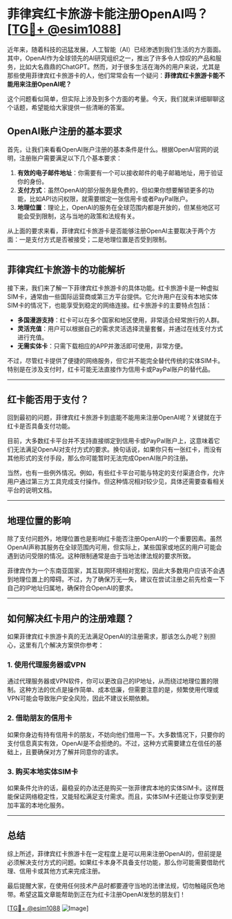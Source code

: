 # 菲律宾红卡旅游卡能注册OpenAI吗？[[TG💪+ @esim1088](https://t.me/s/esim1088)]

近年来，随着科技的迅猛发展，人工智能（AI）已经渗透到我们生活的方方面面。其中，OpenAI作为全球领先的AI研究组织之一，推出了许多令人惊叹的产品和服务，比如大名鼎鼎的ChatGPT。然而，对于很多生活在海外的用户来说，尤其是那些使用菲律宾红卡旅游卡的人，他们常常会有一个疑问：**菲律宾红卡旅游卡能不能用来注册OpenAI呢？**

这个问题看似简单，但实际上涉及到多个方面的考量。今天，我们就来详细聊聊这个话题，希望能给大家提供一些清晰的答案。

## OpenAI账户注册的基本要求

首先，让我们来看看OpenAI账户注册的基本条件是什么。根据OpenAI官网的说明，注册账户需要满足以下几个基本要求：

1. **有效的电子邮件地址**：你需要有一个可以接收邮件的电子邮箱地址，用于验证你的身份。
2. **支付方式**：虽然OpenAI的部分服务是免费的，但如果你想要解锁更多的功能，比如API访问权限，就需要绑定一张信用卡或者PayPal账户。
3. **地理位置**：理论上，OpenAI的服务在全球范围内都是开放的，但某些地区可能会受到限制，这与当地的政策和法规有关。

从上面的要求来看，菲律宾红卡旅游卡是否能够注册OpenAI主要取决于两个方面：一是支付方式是否被接受；二是地理位置是否受到限制。

---

## 菲律宾红卡旅游卡的功能解析

接下来，我们来了解一下菲律宾红卡旅游卡的具体功能。红卡旅游卡是一种虚拟SIM卡，通常由一些国际运营商或第三方平台提供。它允许用户在没有本地实体SIM卡的情况下，也能享受到稳定的网络连接。红卡旅游卡的主要特点包括：

- **多国漫游支持**：红卡可以在多个国家和地区使用，非常适合经常旅行的人群。
- **灵活充值**：用户可以根据自己的需求灵活选择流量套餐，并通过在线支付方式进行充值。
- **无需实体卡**：只需下载相应的APP并激活即可使用，非常方便。

不过，尽管红卡提供了便捷的网络服务，但它并不能完全替代传统的实体SIM卡。特别是在涉及支付时，红卡可能无法直接作为信用卡或PayPal账户的替代品。

---

## 红卡能否用于支付？

回到最初的问题，菲律宾红卡旅游卡到底能不能用来注册OpenAI呢？关键就在于红卡是否具备支付功能。

目前，大多数红卡平台并不支持直接绑定到信用卡或PayPal账户上，这意味着它们无法满足OpenAI对支付方式的要求。换句话说，如果你只有一张红卡，而没有其他形式的支付手段，那么你可能暂时无法完成OpenAI账户的注册。

当然，也有一些例外情况。例如，有些红卡平台可能与特定的支付渠道合作，允许用户通过第三方工具完成支付操作。但这种情况相对较少见，具体还需要查看相关平台的说明文档。

---

## 地理位置的影响

除了支付问题外，地理位置也是影响红卡能否注册OpenAI的一个重要因素。虽然OpenAI声称其服务在全球范围内可用，但实际上，某些国家或地区的用户可能会遇到访问受限的情况。这种限制通常是由于当地法律法规的要求所致。

菲律宾作为一个东南亚国家，其互联网环境相对宽松，因此大多数用户应该不会遇到地理位置上的障碍。不过，为了确保万无一失，建议在尝试注册之前先检查一下自己的IP地址归属地，确保符合OpenAI的要求。

---

## 如何解决红卡用户的注册难题？

如果菲律宾红卡旅游卡真的无法满足OpenAI的注册需求，那该怎么办呢？别担心，这里有几个解决方案供你参考：

### 1. 使用代理服务器或VPN
通过代理服务器或VPN软件，你可以更改自己的IP地址，从而绕过地理位置的限制。这种方法的优点是操作简单、成本低廉，但需要注意的是，频繁使用代理或VPN可能会导致账户安全风险，因此不建议长期依赖。

### 2. 借助朋友的信用卡
如果你身边有持有信用卡的朋友，不妨向他们借用一下。大多数情况下，只要你的支付信息真实有效，OpenAI是不会拒绝的。不过，这种方式需要建立在信任的基础上，且要确保对方了解并同意你的请求。

### 3. 购买本地实体SIM卡
如果条件允许的话，最稳妥的办法还是购买一张菲律宾本地的实体SIM卡。这样既能保证网络稳定性，又能轻松满足支付需求。而且，实体SIM卡还能让你享受到更加丰富的本地化服务。

---

## 总结

综上所述，菲律宾红卡旅游卡在一定程度上是可以用来注册OpenAI的，但前提是必须解决支付方式的问题。如果红卡本身不具备支付功能，那么你可能需要借助代理、信用卡或其他方式来完成注册。

最后提醒大家，在使用任何技术产品时都要遵守当地的法律法规，切勿触碰灰色地带。希望这篇文章能帮助到正在为红卡注册OpenAI发愁的朋友们！

[[TG💪+ @esim1088](https://t.me/s/esim1088) ![Image](https://i.postimg.cc/4NQfJmqS/Snipaste-2025-05-13-00-14-12.png)]